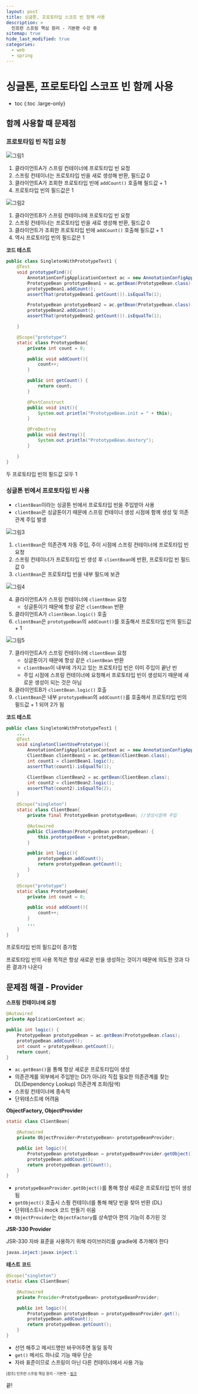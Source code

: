 ```yaml
---
layout: post
title: 싱글톤, 프로토타입 스코프 빈 함께 사용
description: >
  인프런 스프링 핵심 원리 - 기본편 수강 중
sitemap: true
hide_last_modified: true
categories:
  - web
  - spring
---
```


# 싱글톤, 프로토타입 스코프 빈 함께 사용

* toc
{:toc .large-only}

## 함께 사용할 때 문제점

### 프로토타입 빈 직접 요청

![그림1](/assets/img/spring/prototype_bean_direct_request1.png)

1. 클라이언트A가 스프링 컨테이너에 프로토타입 빈 요청
2. 스프링 컨테이너는 프로토타입 빈을 새로 생성해 반환, 필드값 0
3. 클라이언트A가 조회한 프로토타입 빈에 `addCount()` 호출해 필드값 + 1
4. 프로토타입 빈의 필드값은 1 

![그림2](/assets/img/spring/prototype_bean_direct_request2.png)

1. 클라이언트B가 스프링 컨테이너에 프로토타입 빈 요청
2. 스프링 컨테이너는 프로토타입 빈을 새로 생성해 반환, 필드값 0
3. 클라이언트가 조회한 프로토타입 빈에 `addCount()` 호출해 필드값 + 1
4. 역시 프로토타입 빈의 필드값은 1

__코드 테스트__

```java
public class SingletonWithPrototypeTest1 {
    @Test
    void prototypeFind(){
        AnnotationConfigApplicationContext ac = new AnnotationConfigApplicationContext(PrototypeBean.class);
        PrototypeBean prototypeBean1 = ac.getBean(PrototypeBean.class);
        prototypeBean1.addCount();
        assertThat(prototypeBean1.getCount()).isEqualTo(1);

        PrototypeBean prototypeBean2 = ac.getBean(PrototypeBean.class);
        prototypeBean2.addCount();
        assertThat(prototypeBean2.getCount()).isEqualTo(1);

    }

    @Scope("prototype")
    static class PrototypeBean{
        private int count = 0;

        public void addCount(){
            count++;
        }

        public int getCount() {
            return count;
        }

        @PostConstruct
        public void init(){
            System.out.println("PrototypeBean.init = " + this);
        }

        @PreDestroy
        public void destroy(){
            System.out.println("PrototypeBean.destory");
        }

    }
}
```
두 프로토타입 빈의 필드값 모두 1

### 싱글톤 빈에서 프로토타입 빈 사용

- `clientBean`이라는 싱글톤 빈에서 프로토타입 빈을 주입받아 사용
- `clientBean`은 싱글톤이기 때문에 스프링 컨테이너 생성 시점에 함께 생성 및 의존관계 주입 발생

![그림3](/assets/img/spring/singleton_prototype_bean1.png)

1. `clientBean`은 의존관계 자동 주입, 주이 시점에 스프링 컨테이너에 프로토타입 빈 요청
2. 스프링 컨테이너가 프로토타입 빈 생성 후 `clientBean`에 반환, 프로토타입 빈 필드값 0
3. `clientBean`은 프로토타입 빈을 내부 필드에 보관

![그림4](/assets/img/spring/singleton_prototype_bean2.png)

4. 클라이언트A가 스프링 컨테이너에 `clientBean` 요청
    - 싱글톤이기 때문에 항상 같은 `clientBean` 반환
5. 클라이언트A가 `clientBean.logic()` 호출
6. `clientBean`은 `prototypeBean`의 `addCount()`를 호출해서 프로토타입 빈의 필드값 + 1

![그림5](/assets/img/spring/singleton_prototype_bean3.png)

7. 클라이언트A가 스프링 컨테이너에 `clientBean` 요청
    - 싱글톤이기 때문에 항상 같은 `clientBean` 반환
    - `clientBean`이 내부에 가지고 있는 프로토타입 빈은 이미 주입이 끝난 빈
    - 주입 시점에 스프링 컨테이너에 요청해서 프로토타입 빈이 생성되기 때문에 새로운 생성이 되는 것은 아님
8. 클라이언트B가 `clientBean.logic()` 호출
9. `clientBean`은 내부 `prototypeBean`의 `addCount()`를 호출해서 프로토타입 빈의 필드값 + 1 되어 2가 됨

__코드 테스트__

```java
public class SingletonWithPrototypeTest1 {
    ...
    @Test
    void singletonClientUsePrototype(){
        AnnotationConfigApplicationContext ac = new AnnotationConfigApplicationContext(ClientBean.class, PrototypeBean.class);
        ClientBean clientBean1 = ac.getBean(ClientBean.class);
        int count1 = clientBean1.logic();
        assertThat(count1).isEqualTo(1);

        ClientBean clientBean2 = ac.getBean(ClientBean.class);
        int count2 = clientBean2.logic();
        assertThat(count2).isEqualTo(2);
    }

    @Scope("singleton")
    static class ClientBean{
        private final PrototypeBean prototypeBean; //생성시점에 주입

        @Autowired
        public ClientBean(PrototypeBean prototypeBean) {
            this.prototypeBean = prototypeBean;
        }

        public int logic(){
            prototypeBean.addCount();
            return prototypeBean.getCount();
        }
    }

    @Scope("prototype")
    static class PrototypeBean{
        private int count = 0;

        public void addCount(){
            count++;
        }
        ...
    }
}
```
프로토타입 빈의 필드값이 증가함

프로토타입 빈의 사용 목적은 항상 새로운 빈을 생성하는 것이기 때문에 의도한 것과 다른 결과가 나온다

## 문제점 해결 - Provider

__스프링 컨테이너에 요청__

```java
@Autowired
private ApplicationContext ac;

public int logic() {
    PrototypeBean prototypeBean = ac.getBean(PrototypeBean.class);
    prototypeBean.addCount();
    int count = prototypeBean.getCount();
    return count;
}
```

- `ac.getBean()`을 통해 항상 새로운 프로토타입이 생성
- 의존관계를 외부에서 주입받는 DI가 아니라 직접 필요한 의존관계를 찾는 DL(Dependency Lookup) 의존관계 조회(탐색)
- 스프링 컨테이너에 종속적
- 단위테스트에 어려움

__ObjectFactory, ObjectProvider__

```java
static class ClientBean{

    @Autowired
    private ObjectProvider<PrototypeBean> prototypeBeanProvider;

    public int logic(){
        PrototypeBean prototypeBean = prototypeBeanProvider.getObject();
        prototypeBean.addCount();
        return prototypeBean.getCount();
    }
}
```
- `prototypeBeanProvider.getObject()`를 통해 항상 새로운 프로토타입 빈이 생성됨
- `getObject()` 호출시 스픵 컨테이너를 통해 해당 빈을 찾아 반환 (DL)
- 단위테스트나 mock 코드 만들기 쉬움
- `ObjectProvider`는 `ObjectFactory`를 상속받아 편의 기능이 추가된 것

__JSR-330 Provider__

JSR-330 자바 표준을 사용하기 위해 라이브러리를 gradle에 추가해야 한다

```java
javax.inject:javax.inject:1
```

__테스트 코드__

```java
@Scope("singleton")
static class ClientBean{

    @Autowired
    private Provider<PrototypeBean> prototypeBeanProvider;

    public int logic(){
        PrototypeBean prototypeBean = prototypeBeanProvider.get();
        prototypeBean.addCount();
        return prototypeBean.getCount();
    }
}
```
- 선언 해주고 메서드명만 바꾸어주면 동일 동작
- `get()` 메서드 하나로 기능 매우 단순
- 자바 표준이므로 스프링이 아닌 다른 컨테이너에서 사용 가능



<span style="font-size:70%">[참조] 인프런 스프링 핵심 원리 - 기본편 - [링크](https://www.inflearn.com/course/%EC%8A%A4%ED%94%84%EB%A7%81-%ED%95%B5%EC%8B%AC-%EC%9B%90%EB%A6%AC-%EA%B8%B0%EB%B3%B8%ED%8E%B8)</span>

끝!

